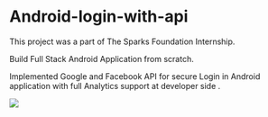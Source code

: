 # Android-login-with-api
This project was a part of The Sparks Foundation Internship.

Build Full Stack Android Application from scratch.

Implemented Google and Facebook API for secure Login in Android application with full Analytics support at developer side .



<img align="mid" src="https://github.com/rushabhpanbude/Android-login-with-api/blob/main/GZG4K83D3Z.png">
